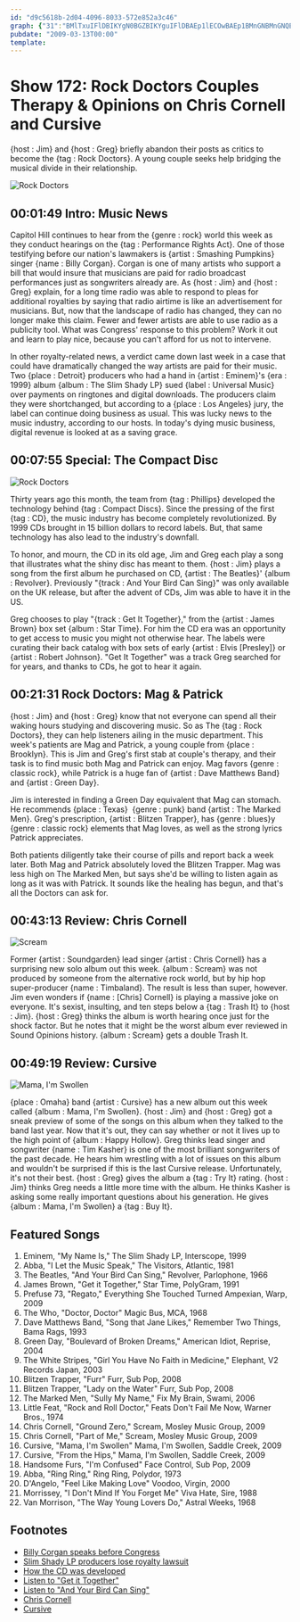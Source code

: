```yaml
---
id: "d9c5618b-2d04-4096-8033-572e852a3c46"
graph: {"31":"BMlTxuIFlDBIKYgN0BGZBIKYguIFlDBAEp1lECOwBAEp1BMnGNBMnGNQEMJtQEMJtuFfRS","201":"BQsAMxJvP81VXnXxJvP8","D7":"1VahdLXzuTLXzuTzGfMUOJhCDzGfMUBFCBMzGfMUr7yyAs9hlQBFCBMr7yyABFCBMs9hlQBIB1ZZ8XBYBIB1ZOJhCDOJhCDZ8XBY","ZV":"4kn7ZbGaxcRZkpckxL5zBLsPGRZkpc4kn7ZeRBqr","2A7":"BI5QDNkZ2IBGxOEBI5QDBI5QDONgzPBI5QDbHZ8797qipbHZ87bHZ87dhnxe97qipX6cfdBHm1Gdhnxe"}
pubdate: "2009-03-13T00:00"
template: 
---
```






# Show 172: Rock Doctors Couples Therapy & Opinions on Chris Cornell and Cursive

{host : Jim} and {host : Greg} briefly abandon their posts as critics to become the {tag : Rock Doctors}. A young couple seeks help bridging the musical divide in their relationship.

![Rock Doctors](https://static.soundopinions.org/images/2009/rockdoc.jpg)



## 00:01:49 Intro: Music News

Capitol Hill continues to hear from the {genre : rock} world this week as they conduct hearings on the {tag : Performance Rights Act}. One of those testifying before our nation's lawmakers is {artist : Smashing Pumpkins} singer {name : Billy Corgan}. Corgan is one of many artists who support a bill that would insure that musicians are paid for radio broadcast performances just as songwriters already are. As {host : Jim} and {host : Greg} explain, for a long time radio was able to respond to pleas for additional royalties by saying that radio airtime is like an advertisement for musicians. But, now that the landscape of radio has changed, they can no longer make this claim. Fewer and fewer artists are able to use radio as a publicity tool. What was Congress' response to this problem? Work it out and learn to play nice, because you can't afford for us not to intervene.

In other royalty-related news, a verdict came down last week in a case that could have dramatically changed the way artists are paid for their music. Two {place : Detroit} producers who had a hand in {artist : Eminem}'s {era : 1999} album {album : The Slim Shady LP} sued {label : Universal Music} over payments on ringtones and digital downloads. The producers claim they were shortchanged, but according to a {place : Los Angeles} jury, the label can continue doing business as usual. This was lucky news to the music industry, according to our hosts. In today's dying music business, digital revenue is looked at as a saving grace.



## 00:07:55 Special: The Compact Disc

![Rock Doctors](https://static.soundopinions.org/assets/172/D70.jpg)

Thirty years ago this month, the team from {tag : Phillips} developed the technology behind {tag : Compact Discs}. Since the pressing of the first {tag : CD}, the music industry has become completely revolutionized. By 1999 CDs brought in 15 billion dollars to record labels. But, that same technology has also lead to the industry's downfall.

To honor, and mourn, the CD in its old age, Jim and Greg each play a song that illustrates what the shiny disc has meant to them. {host : Jim} plays a song from the first album he purchased on CD, {artist : The Beatles}' {album : Revolver}. Previously "{track : And Your Bird Can Sing}" was only available on the UK release, but after the advent of CDs, Jim was able to have it in the US.

Greg chooses to play "{track : Get It Together}," from the {artist : James Brown} box set {album : Star Time}. For him the CD era was an opportunity to get access to music you might not otherwise hear. The labels were curating their back catalog with box sets of early {artist : Elvis [Presley]} or {artist : Robert Johnson}. "Get It Together" was a track Greg searched for for years, and thanks to CDs, he got to hear it again.



## 00:21:31 Rock Doctors: Mag & Patrick

{host : Jim} and {host : Greg} know that not everyone can spend all their waking hours studying and discovering music. So as The {tag : Rock Doctors}, they can help listeners ailing in the music department. This week's patients are Mag and Patrick, a young couple from {place : Brooklyn}. This is Jim and Greg's first stab at couple's therapy, and their task is to find music both Mag and Patrick can enjoy. Mag favors {genre : classic rock}, while Patrick is a huge fan of {artist : Dave Matthews Band} and {artist : Green Day}.

Jim is interested in finding a Green Day equivalent that Mag can stomach. He recommends {place : Texas}  {genre : punk} band {artist : The Marked Men}. Greg's prescription, {artist : Blitzen Trapper}, has {genre : blues}y {genre : classic rock} elements that Mag loves, as well as the strong lyrics Patrick appreciates.

Both patients diligently take their course of pills and report back a week later. Both Mag and Patrick absolutely loved the Blitzen Trapper. Mag was less high on The Marked Men, but says she'd be willing to listen again as long as it was with Patrick. It sounds like the healing has begun, and that's all the Doctors can ask for.



## 00:43:13 Review: Chris Cornell

![Scream](https://static.soundopinions.org/assets/172/2010.jpg)

Former {artist : Soundgarden} lead singer {artist : Chris Cornell} has a surprising new solo album out this week. {album : Scream} was not produced by someone from the alternative rock world, but by hip hop super-producer {name : Timbaland}. The result is less than super, however. Jim even wonders if {name : [Chris] Cornell} is playing a massive joke on everyone. It's sexist, insulting, and ten steps below a {tag : Trash It} to {host : Jim}. {host : Greg} thinks the album is worth hearing once just for the shock factor. But he notes that it might be the worst album ever reviewed in Sound Opinions history. {album : Scream} gets a double Trash It.



## 00:49:19 Review: Cursive

![Mama, I'm Swollen](https://static.soundopinions.org/assets/172/2A70.jpg)

{place : Omaha} band {artist : Cursive} has a new album out this week called {album : Mama, I'm Swollen}. {host : Jim} and {host : Greg} got a sneak preview of some of the songs on this album when they talked to the band last year. Now that it's out, they can say whether or not it lives up to the high point of {album : Happy Hollow}. Greg thinks lead singer and songwriter {name : Tim Kasher} is one of the most brilliant songwriters of the past decade. He hears him wrestling with a lot of issues on this album and wouldn't be surprised if this is the last Cursive release. Unfortunately, it's not their best. {host : Greg} gives the album a {tag : Try It} rating. {host : Jim} thinks Greg needs a little more time with the album. He thinks Kasher is asking some really important questions about his generation. He gives {album : Mama, I'm Swollen} a {tag : Buy It}.



## Featured Songs

1. Eminem, "My Name Is," The Slim Shady LP, Interscope, 1999
2. Abba, "I Let the Music Speak," The Visitors, Atlantic, 1981
3. The Beatles, "And Your Bird Can Sing," Revolver, Parlophone, 1966
4. James Brown, "Get it Together," Star Time, PolyGram, 1991
5. Prefuse 73, "Regato," Everything She Touched Turned Ampexian, Warp, 2009
6. The Who, "Doctor, Doctor" Magic Bus, MCA, 1968
7. Dave Matthews Band, "Song that Jane Likes," Remember Two Things, Bama Rags, 1993
8. Green Day, "Boulevard of Broken Dreams," American Idiot, Reprise, 2004
9. The White Stripes, "Girl You Have No Faith in Medicine," Elephant, V2 Records Japan, 2003
10. Blitzen Trapper, "Furr" Furr, Sub Pop, 2008
11. Blitzen Trapper, "Lady on the Water" Furr, Sub Pop, 2008
12. The Marked Men, "Sully My Name," Fix My Brain, Swami, 2006
13. Little Feat, "Rock and Roll Doctor," Feats Don't Fail Me Now, Warner Bros., 1974
14. Chris Cornell, "Ground Zero," Scream, Mosley Music Group, 2009
15. Chris Cornell, "Part of Me," Scream, Mosley Music Group, 2009
16. Cursive, "Mama, I'm Swollen" Mama, I'm Swollen, Saddle Creek, 2009
17. Cursive, "From the Hips," Mama, I'm Swollen, Saddle Creek, 2009
18. Handsome Furs, "I'm Confused" Face Control, Sub Pop, 2009
19. Abba, "Ring Ring," Ring Ring, Polydor, 1973
20. D'Angelo, "Feel Like Making Love" Voodoo, Virgin, 2000
21. Morrissey, "I Don't Mind If You Forget Me" Viva Hate, Sire, 1988
22. Van Morrison, "The Way Young Lovers Do," Astral Weeks, 1968



## Footnotes

- [Billy Corgan speaks before Congress](http://pitchfork.com/news/34809-billy-corgan-speaks-before-congress/)
- [Slim Shady LP producers lose royalty lawsuit](http://www.today.com/popculture/eminems-former-producers-lose-royalty-lawsuit-1C9416374)
- [How the CD was developed](http://news.bbc.co.uk/2/hi/technology/6950933.stm)
- [Listen to "Get it Together"](https://www.youtube.com/watch?v=-nZkoLYuTSA)
- [Listen to "And Your Bird Can Sing"](https://www.youtube.com/watch?v=PavjZt3n0Rw)
- [Chris Cornell](http://chriscornell.com/)
- [Cursive](http://www.cursivearmy.com/)